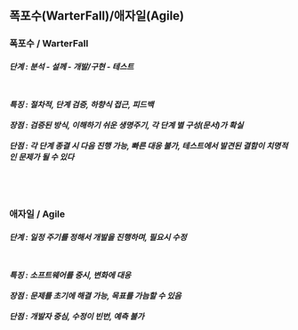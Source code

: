 <h2> 폭포수(WarterFall)/애자일(Agile) </h2>
<h3>폭포수 / WarterFall</h3>
<h5>단계 : 분석 - 설께 - 개발/구현 - 테스트
  
<br><br>
특징 : 절차적, 단계 검증, 하향식 접근, 피드백
<br><br>
장점 : 검증된 방식, 이해하기 쉬운 생명주기, 각 단계 별 구성(문서)가 확실
<br><br>
단점 : 각 단계 종결 시 다음 진행 가능, 빠른 대응 불가, 테스트에서 발견된 결함이 치명적인 문제가 될 수 있다
</h5>
<br><br>
<h3>애자일 / Agile</h3>
<h5>단계 : 일정 주기를 정해서 개발을 진행하며, 필요시 수정
  
<br><br>
특징 : 소프트웨어를 중시, 변화에 대응
<br><br>
장점 : 문제를 초기에 해결 가능, 목표를 가늠할 수 있음
<br><br>
단점 : 개발자 중심, 수정이 빈번, 예측 불가
</h5>

<div align="center">
</div>
<br>

